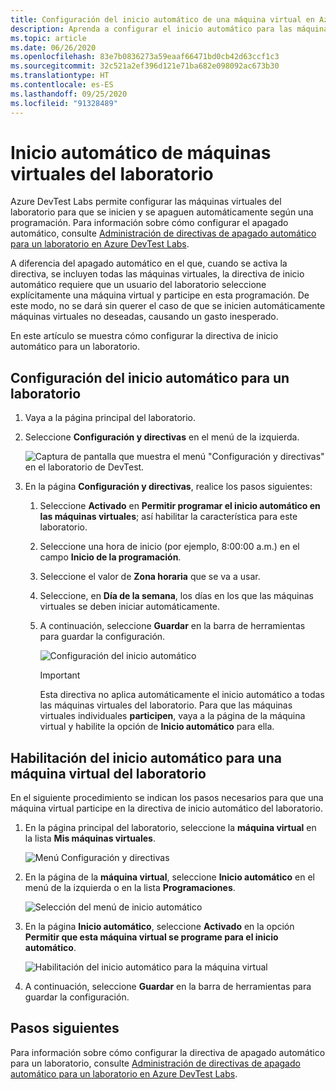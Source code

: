 ```yaml
---
title: Configuración del inicio automático de una máquina virtual en Azure DevTest Labs | Microsoft Docs
description: Aprenda a configurar el inicio automático para las máquinas virtuales de un laboratorio. Esta configuración permite que las máquinas virtuales del laboratorio se inicien automáticamente según una programación.
ms.topic: article
ms.date: 06/26/2020
ms.openlocfilehash: 83e7b0836273a59eaaf66471bd0cb42d63ccf1c3
ms.sourcegitcommit: 32c521a2ef396d121e71ba682e098092ac673b30
ms.translationtype: HT
ms.contentlocale: es-ES
ms.lasthandoff: 09/25/2020
ms.locfileid: "91328489"
---
```

# <a name="auto-startup-lab-virtual-machines"></a>Inicio automático de máquinas virtuales del laboratorio  
Azure DevTest Labs permite configurar las máquinas virtuales del laboratorio para que se inicien y se apaguen automáticamente según una programación. Para información sobre cómo configurar el apagado automático, consulte [Administración de directivas de apagado automático para un laboratorio en Azure DevTest Labs](devtest-lab-auto-shutdown.md). 

A diferencia del apagado automático en el que, cuando se activa la directiva, se incluyen todas las máquinas virtuales, la directiva de inicio automático requiere que un usuario del laboratorio seleccione explícitamente una máquina virtual y participe en esta programación. De este modo, no se dará sin querer el caso de que se inicien automáticamente máquinas virtuales no deseadas, causando un gasto inesperado.

En este artículo se muestra cómo configurar la directiva de inicio automático para un laboratorio.

## <a name="configure-autostart-settings-for-a-lab"></a>Configuración del inicio automático para un laboratorio 
1. Vaya a la página principal del laboratorio. 
2. Seleccione **Configuración y directivas** en el menú de la izquierda. 

    ![Captura de pantalla que muestra el menú "Configuración y directivas" en el laboratorio de DevTest.](./media/devtest-lab-auto-startup-vm/configuration-policies-menu.png)
3. En la página **Configuración y directivas**, realice los pasos siguientes:
    
    1. Seleccione **Activado** en **Permitir programar el inicio automático en las máquinas virtuales**; así habilitar la característica para este laboratorio. 
    2. Seleccione una hora de inicio (por ejemplo, 8:00:00 a.m.) en el campo **Inicio de la programación**. 
    3. Seleccione el valor de **Zona horaria** que se va a usar. 
    4. Seleccione, en **Día de la semana**, los días en los que las máquinas virtuales se deben iniciar automáticamente. 
    5. A continuación, seleccione **Guardar** en la barra de herramientas para guardar la configuración. 

        ![Configuración del inicio automático](./media/devtest-lab-auto-startup-vm/auto-start-configuration.png)

        > [!IMPORTANT]
        > Esta directiva no aplica automáticamente el inicio automático a todas las máquinas virtuales del laboratorio. Para que las máquinas virtuales individuales **participen**, vaya a la página de la máquina virtual y habilite la opción de **Inicio automático** para ella.

## <a name="enable-autostart-for-a-vm-in-the-lab"></a>Habilitación del inicio automático para una máquina virtual del laboratorio
En el siguiente procedimiento se indican los pasos necesarios para que una máquina virtual participe en la directiva de inicio automático del laboratorio. 

1. En la página principal del laboratorio, seleccione la **máquina virtual** en la lista **Mis máquinas virtuales**. 

    ![Menú Configuración y directivas](./media/devtest-lab-auto-startup-vm/select-vm.png)
2. En la página de la **máquina virtual**, seleccione **Inicio automático** en el menú de la izquierda o en la lista **Programaciones**. 

    ![Selección del menú de inicio automático](./media/devtest-lab-auto-startup-vm/select-auto-start.png)
3. En la página **Inicio automático**, seleccione **Activado** en la opción **Permitir que esta máquina virtual se programe para el inicio automático**.

    ![Habilitación del inicio automático para la máquina virtual](./media/devtest-lab-auto-startup-vm/auto-start-vm.png)
4. A continuación, seleccione **Guardar** en la barra de herramientas para guardar la configuración. 


## <a name="next-steps"></a>Pasos siguientes
Para información sobre cómo configurar la directiva de apagado automático para un laboratorio, consulte [Administración de directivas de apagado automático para un laboratorio en Azure DevTest Labs](devtest-lab-auto-shutdown.md).
